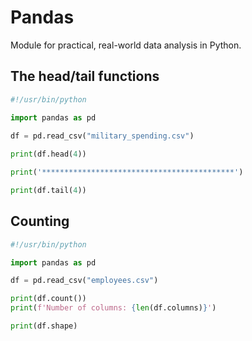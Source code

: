 # Pandas 

Module for practical, real-world data analysis in Python.

## The head/tail functions

```python
#!/usr/bin/python

import pandas as pd 
  
df = pd.read_csv("military_spending.csv") 

print(df.head(4))

print('*******************************************')

print(df.tail(4))
```

## Counting

```python
#!/usr/bin/python

import pandas as pd

df = pd.read_csv("employees.csv")

print(df.count())
print(f'Number of columns: {len(df.columns)}')

print(df.shape)
```
